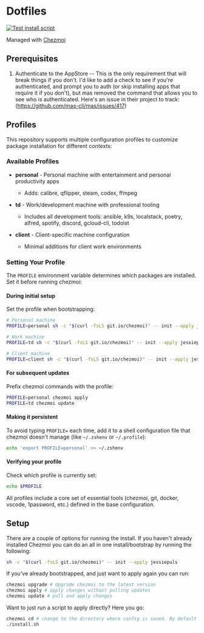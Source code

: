 # Dotfiles
[![Test install script](https://github.com/jessiepuls/dotfiles/actions/workflows/install.yml/badge.svg)](https://github.com/jessiepuls/dotfiles/actions/workflows/install.yml)

Managed with [Chezmoi](https://github.com/twpayne/chezmoi)

## Prerequisites

1. Authenticate to the AppStore -- This is the only requirement that will break things if you don't. I'd like to add a check to see if you're authenticated, and prompt you to auth (or skip installing apps that require it if you don't), but mas removed the command that allows you to see who is authenticated. Here's an issue in their project to track: (https://github.com/mas-cli/mas/issues/417)

## Profiles

This repository supports multiple configuration profiles to customize package installation for different contexts:

### Available Profiles

- **personal** - Personal machine with entertainment and personal productivity apps
  - Adds: calibre, qflipper, steam, codex, ffmpeg

- **td** - Work/development machine with professional tooling
  - Includes all development tools: ansible, k9s, localstack, poetry, alfred, spotify, discord, gcloud-cli, todoist

- **client** - Client-specific machine configuration
  - Minimal additions for client work environments

### Setting Your Profile

The `PROFILE` environment variable determines which packages are installed. Set it before running chezmoi:

#### During initial setup

Set the profile when bootstrapping:

```bash
# Personal machine
PROFILE=personal sh -c "$(curl -fsLS git.io/chezmoi)" -- init --apply jessiepuls

# Work machine
PROFILE=td sh -c "$(curl -fsLS git.io/chezmoi)" -- init --apply jessiepuls

# Client machine
PROFILE=client sh -c "$(curl -fsLS git.io/chezmoi)" -- init --apply jessiepuls
```

#### For subsequent updates

Prefix chezmoi commands with the profile:

```bash
PROFILE=personal chezmoi apply
PROFILE=td chezmoi update
```

#### Making it persistent

To avoid typing `PROFILE=` each time, add it to a shell configuration file that chezmoi doesn't manage (like `~/.zshenv` or `~/.profile`):

```bash
echo 'export PROFILE=personal' >> ~/.zshenv
```

#### Verifying your profile

Check which profile is currently set:

```bash
echo $PROFILE
```

All profiles include a core set of essential tools (chezmoi, git, docker, vscode, 1password, etc.) defined in the base configuration.

## Setup

There are a couple of options for running the install. If you haven't already installed Chezmoi you can do an all in one install/bootstrap by running the following:

```bash
sh -c "$(curl -fsLS git.io/chezmoi)" -- init --apply jessiepuls
```

If you've already bootstrapped, and just want to apply again you can run:

```bash
chezmoi upgrade # Upgrade chezmoi to the latest version
chezmoi apply # apply changes without pulling updates
chezmoi update # pull and apply changes
```

Want to just run a script to apply directly? Here you go:

```bash
chezmoi cd # change to the directory where config is saved. By default this is going to be ~/.local/share/chezmoi
./install.sh
```
